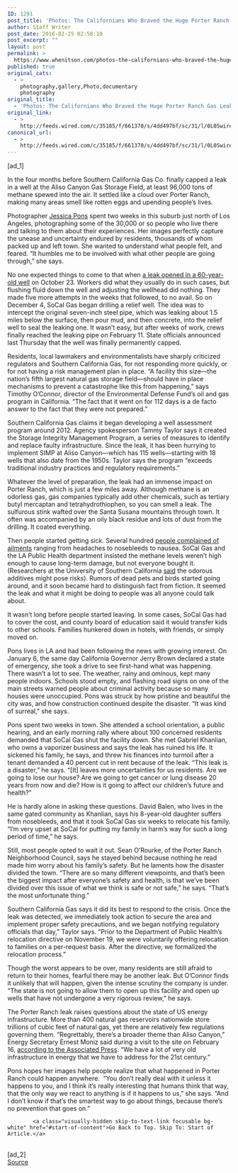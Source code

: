 ```yaml
---
ID: 1291
post_title: 'Photos: The Californians Who Braved the Huge Porter Ranch Gas Leak'
author: Staff Writer
post_date: 2016-02-25 02:58:10
post_excerpt: ""
layout: post
permalink: >
  https://www.whenitson.com/photos-the-californians-who-braved-the-huge-porter-ranch-gas-leak/
published: true
original_cats:
  - >
    photography,gallery,Photo,documentary
    photography
original_title:
  - 'Photos: The Californians Who Braved the Huge Porter Ranch Gas Leak'
original_link:
  - >
    http://feeds.wired.com/c/35185/f/661370/s/4dd497bf/sc/31/l/0L0Swired0N0C20A160C0A20Csocal0Egas0Eleak0C/story01.htm
canonical_url:
  - >
    http://feeds.wired.com/c/35185/f/661370/s/4dd497bf/sc/31/l/0L0Swired0N0C20A160C0A20Csocal0Egas0Eleak0C/story01.htm
---
```

 [ad_1]
<br><div id="start-of-content"><p>In the four months before Southern California Gas Co. finally capped a leak in a well at the Aliso Canyon Gas Storage Field, at least 96,000 tons of methane spewed into the air. It settled like a cloud over Porter Ranch, making many areas smell like rotten eggs and upending people’s lives.</p>
<p>Photographer <a href="http://www.jessicapons.com" target="_blank">Jessica Pons</a> spent two weeks in this suburb just north of Los Angeles, photographing some of the 30,000 or so people who live there and talking to them about their experiences. Her images perfectly capture the unease and uncertainty endured by residents, thousands of whom packed up and left town. She wanted to understand what people felt, and feared. “It humbles me to be involved with what other people are going through,” she says.</p>
<p>No one expected things to come to that when <a href="http://www.wired.com/2015/12/massive-gas-leak-california/" target="_blank">a leak opened in a 60-year-old well</a> on October 23. Workers did what they usually do in such cases, but flushing fluid down the well and adjusting the wellhead did nothing. They made five more attempts in the weeks that followed, to no avail. So on December 4, SoCal Gas began drilling a relief well. The idea was to intercept the original seven-inch steel pipe, which was leaking about 1.5 miles below the surface, then pour mud, and then concrete, into the relief well to seal the leaking one. It wasn’t easy, but after weeks of work, crews finally reached the leaking pipe on February 11. State officials announced last Thursday that the well was finally permanently capped.</p>
<p>Residents, local lawmakers and environmentalists have sharply criticized regulators and Southern California Gas, for not responding more quickly, or for not having a risk management plan in place. “A facility this size—the nation’s fifth largest natural gas storage field—should have in place mechanisms to prevent a catastrophe like this from happening,” says Timothy O’Connor, director of the Environmental Defense Fund’s oil and gas program in California. “The fact that it went on for 112 days is a de facto answer to the fact that they were not prepared.”</p>
<p>Southern California Gas claims it began developing a well assessment program around 2012. Agency spokesperson Tammy Taylor says it created the Storage Integrity Management Program, a series of measures to identify and replace faulty infrastructure. Since the leak, it has been hurrying to implement SIMP at Aliso Canyon—which has 115 wells—starting with 18 wells that also date from the 1950s. Taylor says the program “<span>exceeds traditional industry practices and regulatory requirements.”</span></p>
<p>Whatever the level of preparation, the leak had an immense impact on Porter Ranch, which is just a few miles away. Although methane is an odorless gas, gas companies typically add other chemicals, such as tertiary butyl mercaptan and tetrahydrothiophen, so you can smell a leak. The sulfurous stink wafted over the Santa Susana mountains through town. It often was accompanied by an oily black residue and lots of dust from the drilling. It coated everything.</p>
<p>Then people started getting sick. Several hundred <a href="http://bigstory.ap.org/article/d74618f5a62f4344bd77d9529b844c51/los-angeles-sues-gas-company-over-6-week-old-leak" target="_blank">people complained of ailments</a> ranging from headaches to nosebleeds to nausea. SoCal Gas and the LA Public Health department insisted the methane levels weren’t high enough to cause long-term damage, but not everyone bought it. (Researchers at the University of Southern California <a href="https://news.usc.edu/91098/usc-researchers-to-study-long-term-health-effects-of-porter-ranch-gas-leak/" target="_blank">said</a> the odorous additives might pose risks). Rumors of dead pets and birds started going around, and it soon became hard to distinguish fact from fiction. It seemed the leak and what it might be doing to people was all anyone could talk about.</p>
<p>It wasn’t long before people started leaving. In some cases, SoCal Gas had to cover the cost, and county board of education said it would transfer kids to other schools. Families hunkered down in hotels, with friends, or simply moved on.</p>
<p>Pons lives in LA and had been following the news with growing interest. On January 6, the same day California Governor Jerry Brown declared a state of emergency, she took a drive to see first-hand what was happening. There wasn’t a lot to see. The weather, rainy and ominous, kept many people indoors. Schools stood empty, and flashing road signs on one of the main streets warned people about criminal activity because so many houses were unoccupied. Pons was struck by how pristine and beautiful the city was, and how construction continued despite the disaster. “It was kind of surreal,” she says.</p>
<p>Pons spent two weeks in town. She attended a school orientation, a public hearing, and an early morning rally where about 100 concerned residents demanded that SoCal Gas shut the facility down. She met Gabriel Khanlian, who owns a vaporizer business and says the leak has ruined his life. It sickened his family, he says, and threw his finances into turmoil after a tenant demanded a 40 percent cut in rent because of the leak. “This leak is a disaster,” he says. “[It] leaves more uncertainties for us residents. Are we going to lose our house? Are we going to get cancer or lung disease 20 years from now and die? How is it going to affect our children’s future and health?”</p>
<p>He is hardly alone in asking these questions. David Balen, who lives in the same gated community as Khanlian, says his 8-year-old daughter suffers from nosebleeds, and that it took SoCal Gas six weeks to relocate his family. “I’m very upset at SoCal for putting my family in harm’s way for such a long period of time,” he says.</p>
<p>Still, most people opted to wait it out. Sean O’Rourke, of the Porter Ranch Neighborhood Council, says he stayed behind because nothing he read made him worry about his family’s safety. But he laments how the disaster divided the town. “There are so many different viewpoints, and that’s been the biggest impact after everyone’s safety and health, is that we’ve been divided over this issue of what we think is safe or not safe,” he says. “That’s the most unfortunate thing.”</p>
<p>Southern California Gas says it did its best to respond to the crisis. Once the leak was detected, we immediately took action to secure the area and implement proper safety precautions, and we began notifying regulatory officials that day,” Taylor says. “Prior to the Department of Public Health’s relocation directive on November 19, we were voluntarily offering relocation to families on a per-request basis. After the directive, we formalized the relocation process.”</p>
<p>Though the worst appears to be over, many residents are still afraid to return to their homes, fearful there may be another leak. But O’Connor finds it unlikely that will happen, given the intense scrutiny the company is under. “The state is not going to allow them to open up this facility and open up wells that have not undergone a very rigorous review,” he says.</p>
<p>The Porter Ranch leak raises questions about the state of US energy infrastructure. More than 400 natural gas reservoirs nationwide store trillions of cubic feet of natural gas, yet there are relatively few regulations governing them. “Regrettably, there’s a broader theme than Aliso Canyon,” Energy Secretary Ernest Moniz said during a visit to the site on February 16, <a href="http://bigstory.ap.org/article/36d79a2e0fb14eafa96af71eb3b003f9/energy-secretary-says-california-gas-leak-symptom-age" target="_blank">according to the Associated Press</a>. “We have a lot of very old infrastructure in energy that we have to address for the 21st century.”</p>
<p>Pons hopes her images help people realize that what happened in Porter Ranch could happen anywhere.  “You don’t really deal with it unless it happens to you, and I think it’s really interesting that humans think that way, that the only way we react to anything is if it happens to us,” she says. “And I don’t know if that’s the smartest way to go about things, because there’s no prevention that goes on.”</p>

			<a class="visually-hidden skip-to-text-link focusable bg-white" href="#start-of-content">Go Back to Top. Skip To: Start of Article.</a>

			
</div>
<br>[ad_2]
<br><a href="http://feeds.wired.com/c/35185/f/661370/s/4dd497bf/sc/31/l/0L0Swired0N0C20A160C0A20Csocal0Egas0Eleak0C/story01.htm">Source </a>